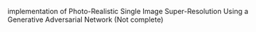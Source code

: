 implementation of Photo-Realistic Single Image Super-Resolution Using a Generative Adversarial Network
(Not complete)

